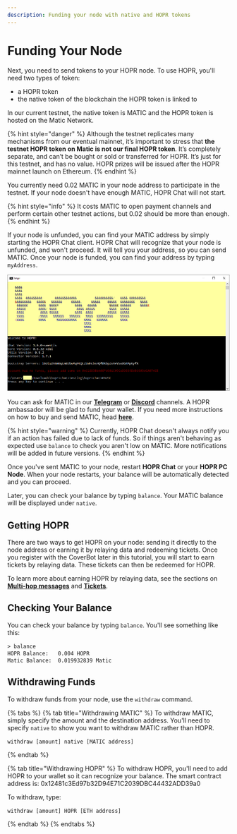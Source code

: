 ```yaml
---
description: Funding your node with native and HOPR tokens
---
```


# Funding Your Node

Next, you need to send tokens to your HOPR node. To use HOPR, you'll need two types of token:

* a HOPR token
* the native token of the blockchain the HOPR token is linked to

In our current testnet, the native token is MATIC and the HOPR token is hosted on the Matic Network.

{% hint style="danger" %}
Although the testnet replicates many mechanisms from our eventual mainnet, it’s important to stress that **the testnet HOPR token on Matic is not our final HOPR token**. It’s completely separate, and can’t be bought or sold or transferred for HOPR. It’s just for this testnet, and has no value. HOPR prizes will be issued after the HOPR mainnet launch on Ethereum.
{% endhint %}

You currently need 0.02 MATIC in your node address to participate in the testnet. If your node doesn't have enough MATIC, HOPR Chat will not start.

{% hint style="info" %}
It costs MATIC to open payment channels and perform certain other testnet actions, but 0.02 should be more than enough.
{% endhint %}

If your node is unfunded, you can find your MATIC address by simply starting the HOPR Chat client. HOPR Chat will recognize that your node is unfunded, and won't proceed. It will tell you your address, so you can send MATIC. Once your node is funded, you can find your address by typing `myAddress`.

![](../.gitbook/assets/no-funds%20%283%29%20%282%29.png)

You can ask for MATIC in our [**Telegram**](https://t.me/hoprnet) or [**Discord**](https://discord.gg/dEAWC4G) channels. A HOPR ambassador will be glad to fund your wallet. If you need more instructions on how to buy and send MATIC, head [**here**](../core-concepts/tokens/native-tokens.md#getting-xdai).

{% hint style="warning" %}
Currently, HOPR Chat doesn't always notify you if an action has failed due to lack of funds. So if things aren't behaving as expected use `balance` to check you aren't low on MATIC. More notifications will be added in future versions.
{% endhint %}

Once you've sent MATIC to your node, restart **HOPR Chat** or your **HOPR PC Node**. When your node restarts, your balance will be automatically detected and you can proceed.

Later, you can check your balance by typing `balance`. Your MATIC balance will be displayed under `native`.

## Getting HOPR

There are two ways to get HOPR on your node: sending it directly to the node address or earning it by relaying data and redeeming tickets. Once you register with the CoverBot later in this tutorial, you will start to earn tickets by relaying data. These tickets can then be redeemed for HOPR.

To learn more about earning HOPR by relaying data, see the sections on [**Multi-hop messages**](opening-and-closing-payment-channels.md) and [**Tickets**](redeeming-tickets.md).

## Checking Your Balance

You can check your balance by typing `balance`. You'll see something like this:

```text
> balance
HOPR Balance:   0.004 HOPR
Matic Balance:  0.019932839 Matic
```

## Withdrawing Funds

To withdraw funds from your node, use the `withdraw` command.

{% tabs %}
{% tab title="Withdrawing MATIC" %}
To withdraw MATIC, simply specify the amount and the destination address. You'll need to specify `native` to show you want to withdraw MATIC rather than HOPR.

```text
withdraw [amount] native [MATIC address]
```
{% endtab %}

{% tab title="Withdrawing HOPR" %}
To withdraw HOPR, you'll need to add HOPR to your wallet so it can recognize your balance. The smart contract address is: 0x12481c3Ed97b32D94E71C2039DBC44432ADD39a0

To withdraw, type:

```text
withdraw [amount] HOPR [ETH address]
```
{% endtab %}
{% endtabs %}

